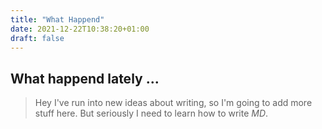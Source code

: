 ```yaml
---
title: "What Happend"
date: 2021-12-22T10:38:20+01:00
draft: false
---
```


## What happend lately ...

> Hey I've run into new ideas about writing, so I'm going to add more stuff here. But seriously I need to learn how to write *MD*.